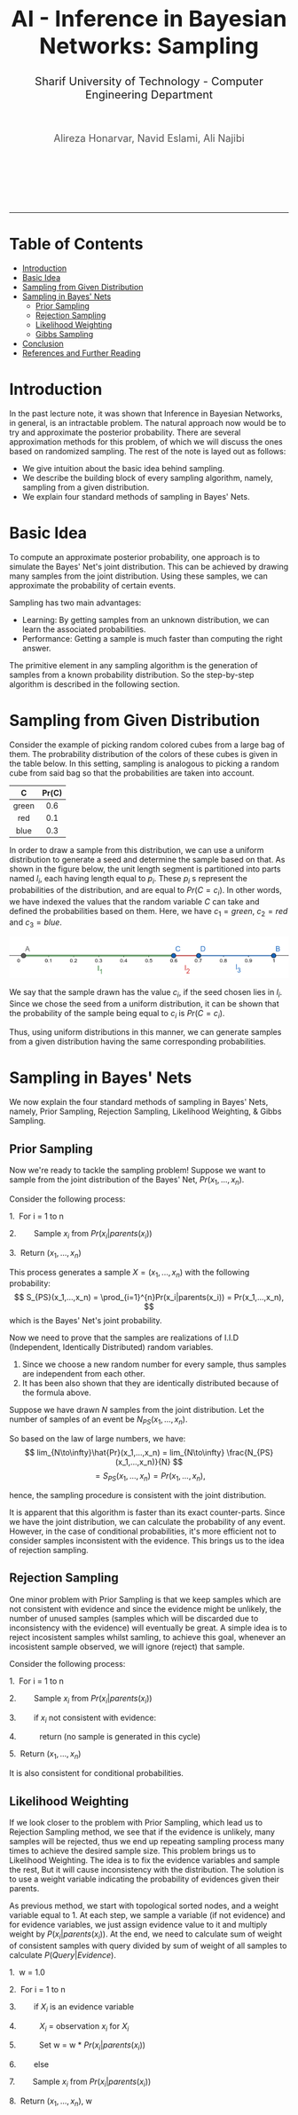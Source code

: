 <div align="center">
    <br>
    <br>
    <br>
    <br>
    <br>
    <br>
    <br>
    <br>
    <h1 style="font-size: 40px; margin: 10px 0;">AI - Inference in Bayesian Networks: Sampling</h1>
    <h1 style="font-size: 20px; font-weight: 400;">Sharif University of Technology - Computer Engineering Department</h1>
    <br>
    <h4 style="font-size: 18px; font-weight: 400; color:#555">Alireza Honarvar, Navid Eslami, Ali Najibi</h4>
    <br>
    <br>
    <br>
    <br>
    <br>
</div>
<hr>

Table of Contents
==============

- [Introduction](#introduction)
- [Basic Idea](#basic-idea)
- [Sampling from Given Distribution](#sampling-from-given-distribution)
- [Sampling in Bayes' Nets](#sampling-in-bayes-nets)
  - [Prior Sampling](#prior-sampling)
  - [Rejection Sampling](#rejection-sampling)
  - [Likelihood Weighting](#likelihood-weighting)
  - [Gibbs Sampling](#gibbs-sampling)
- [Conclusion](#conclusion)
- [References and Further Reading](#references-and-further-reading)

# Introduction

In the past lecture note, it was shown that Inference
in Bayesian Networks, in general, is an intractable
problem. The natural approach now would be to try
and approximate the posterior probability. There are
several approximation methods for this problem, of
which we will discuss the ones based on randomized
sampling. The rest of the note is layed out as follows:
- We give intuition about the basic idea behind sampling.
- We describe the building block of every sampling algorithm, namely, sampling from a given distribution.
- We explain four standard methods of sampling in Bayes' Nets.


# Basic Idea

To compute an approximate posterior probability, one approach is to simulate the Bayes' Net's joint distribution. This can be achieved by drawing many samples from the joint distribution. Using these samples, we can approximate the probability of certain events.

Sampling has two main advantages:

- Learning: By getting samples from an unknown distribution, we can learn the associated probabilities.
- Performance: Getting a sample is much faster than  computing the right answer.

The primitive element in any sampling algorithm is the generation of samples from a known probability distribution. So the step-by-step algorithm is described in the following section.

# Sampling from Given Distribution
Consider the example of picking random colored cubes from a large bag of them. The probrability distribution of the colors of these cubes is given in the table below. In this setting, sampling is analogous to picking a random cube from said bag so that the probabilities are taken into account.
<center>

|   C   	| Pr(C) 	|
|:-----:	|:----:	|
|  green  	|  0.6 	|
|   red 	|  0.1 	|
|  blue 	|  0.3 	|

</center>

In order to draw a sample from this distribution, we can use a uniform distribution to generate a seed 
and determine the sample based on that. As shown in the figure below, the unit length segment is 
partitioned into parts named $l_i$, each having length equal to $p_i$. These $p_i$ s represent the 
probabilities of the distribution, and are equal to $Pr(C=c_i)$. In other words, we have indexed the 
values that the random variable $C$ can take and defined the probabilities based on them. Here, we have 
$c_1 = green$, $c_2 = red$ and $c_3 = blue$.

![Partition of the Unit Length Segment](Images/Unit_Length_Segment_Partition.png "Partition of the Unit Length Segment")

We say that the sample drawn has the value $c_i$, if the seed chosen lies in $l_i$. Since we chose the seed from a uniform distribution, it can be shown that the probability of the sample being equal to $c_i$ is $Pr(C=c_i)$.

Thus, using uniform distributions in this manner, we can generate samples from a given distribution having the same corresponding probabilities.

# Sampling in Bayes' Nets

We now explain the four standard methods of sampling in Bayes' Nets, namely, Prior Sampling, Rejection Sampling, Likelihood Weighting, & Gibbs Sampling.

## Prior Sampling
Now we're ready to tackle the sampling problem! Suppose we want to sample from the joint distribution 
of the Bayes' Net, $Pr(x_1,...,x_n)$.

Consider the following process:

1.&nbsp; For i = 1 to n

2.&emsp;&emsp; Sample $x_i$ from $Pr(x_i | parents(x_i))$

3.&nbsp; Return $(x_1,...,x_n)$

This process generates a sample $X=(x_1,...,x_n)$ with the following probability:
$$
S_{PS}(x_1,...,x_n) = \prod_{i=1}^{n}Pr(x_i|parents(x_i)) = Pr(x_1,...,x_n),
$$
which is the Bayes' Net's joint probability.

Now we need to prove that the samples are realizations of I.I.D (Independent, Identically Distributed) random variables. 
1. Since we choose a new random number for every sample, thus samples are independent from each other. 
2. It has been also shown that they are identically distributed because of the formula above.

Suppose we have drawn $N$ samples from the joint distribution. Let the number of samples of an event be 
$N_{PS}(x_1,...,x_n)$.

So based on the law of large numbers, we have:
$$
lim_{N\to\infty}\hat{Pr}(x_1,...,x_n) = lim_{N\to\infty} \frac{N_{PS}(x_1,...,x_n)}{N}
$$
$$
= S_{PS}(x_1,...,x_n) = Pr(x_1,...,x_n),
$$

hence, the sampling procedure is consistent with the joint distribution.

It is apparent that this algorithm is faster than its exact counter-parts. Since we have the joint distribution, we can calculate the probability of any event. However, in the case of conditional probabilities, it's more efficient not to consider samples inconsistent with the evidence. This brings us to the idea of rejection sampling.

## Rejection Sampling

One minor problem with Prior Sampling is that we keep samples which are not consistent with evidence and since the evidence might be unlikely, the number of unused samples (samples which will be discarded due to inconsistency with the evidence) will eventually be great.
A simple idea is to reject incosistent samples whilst samling, to achieve this goal, whenever an incosistent sample observed, we will ignore (reject) that sample.

Consider the following process:

1.&nbsp; For i = 1 to n

2.&emsp;&emsp; Sample $x_i$ from $Pr(x_i | parents(x_i))$

3.&emsp;&emsp; if $x_i$ not consistent with evidence:

4.&emsp;&emsp;&emsp;return (no sample is generated in this cycle)

5.&nbsp; Return $(x_1,...,x_n)$

It is also consistent for conditional probabilities.

## Likelihood Weighting

If we look closer to the problem with Prior Sampling, which lead us to Rejection Sampling method, we see that if the evidence is unlikely, many samples will be rejected, thus we end up repeating sampling process many times to achieve the desired sample size. This problem brings us to Likelihood Weighting. The idea is to fix the evidence variables and sample the rest, But it will cause inconsistency with the distribution. The solution is to use a weight variable indicating the probability of evidences given their parents.

As previous method, we start with topological sorted nodes, and a weight variable equal to 1. At each step, we sample a variable (if not evidence) and for evidence variables, we just assign evidence value to it and multiply weight by $P(x_i|parents(x_i))$. At the end, we need to calculate sum of weight of consistent samples with query divided by sum of weight of all samples to calculate $P(Query|Evidence)$.

1.&nbsp; w = 1.0

2.&nbsp; For i = 1 to n

3.&emsp;&emsp; if $X_i$ is an evidence variable

4.&emsp;&emsp;&emsp;$X_i$ = observation $x_i$ for $X_i$

5.&emsp;&emsp;&emsp;Set w = w * $Pr(x_i|parents(x_i))$

6.&emsp;&emsp; else

7.&emsp;&emsp; Sample $x_i$ from $Pr(x_i | parents(x_i))$

8.&nbsp; Return $(x_1,...,x_n)$, w

To prove consistency:

For each Sample with Query $Q_1, ..., Q_n$ and evidence $E_1, ..., E_n$ we have:

This process generates a sample $X=(q_1,...,q_n,e_1,...,e_n)$ with the following probability:
$$
S_{WS}(q_1,...,q_n,e_1,...,e_n) = \prod_{i=1}^{n}Pr(q_i|parents(Q_i))
$$

And the weight for each sample is:

$$
w(q_1,...,q_n,e_1,...,e_n) = \prod_{i=1}^{n}Pr(e_i|parents(E_i))
$$

Together, weighted sampling distribution is consistent:

$$
S_{WS}(q_1,...,q_n,e_1,...,e_n) * w(q_1,...,q_n,e_1,...,e_n) 
$$
$$
=\prod_{i=1}^{n}Pr(q_i|parents(Q_i)) \prod_{i=1}^{n}Pr(q_i|parents(Q_i)) = Pr(q_1,...,q_n,e_1,...,e_n)
$$

## Gibbs Sampling
The main problem with Likelihood Weighting was the sample inefficiency that could occur. To rectify this issue, one could use the approach of Gibbs Sampling, which is a special case of the *Metropolis-Hastings* algorithm.

Suppose we want to draw a sample $X = (x_1, ..., x_n)$ from the distribution $Pr(X_{Query} | X_{Evidence} = Observations)$, where $X_{Query}$ and $X_{Evidence}$ are the query and evidence variables, respectively. The algorithm operates as follows:

1. Start from an arbitrary sample $X^{(1)} = (x_1^{(1)}, ..., x_n^{(1)})$, satisfying the $X_{Evidence} = Observations$ equality.
2. Assume that the last sample generated in out sample chain was $X^{(t)}$. We want to calculate the next sample, namely, $X^{(t+1)}$. Sample one **non-evidence variable** $x_i^{(t+1)}$ at a time, conditioned on all the others being $x_j^{(t+1)} = x_j^{(t)}$. In other words, we sample $x_i^{(t+1)}$ from $Pr(x_i | x_1^{(t)}, ..., x_{i-1}^{(t)}, x_{i+1}^{(t)}, ..., x_n^{(t)})$.

The main idea of Gibbs sampling is the second step of the algorithm. It turns out that the specified probability can be calculated easily, since we have

$$
Pr(x_i | x_1^{(t)}, ..., x_{i-1}^{(t)}, x_{i+1}^{(t)}, ..., x_n^{(t)})
$$

$$
 = \frac{Pr(x_i|parents(x_i^{(t)})) \times \prod_{j \neq i}^n Pr(x_j^{(t)} | parents'(x_j^{(t)}))}{\sum_x Pr(x_1^{(t)}, ..., x_{i-1}^{(t)}, x, x_{i+1}^{(t)}, ..., x_n^{(t)})}  
$$

$$
 = \frac{Pr(x_i|parents(x_i^{(t)})) \times \prod_{j \neq i}^n Pr(x_j^{(t)} | parents'(x_j^{(t)}))}{\sum_x [Pr(x_i=x|parents(x_i^{(t)})) \times \prod_{j \neq i}^n Pr(x_j^{(t)} | parents'(x_j^{(t)}))]} 
$$

$$
 = \frac{Pr(x_i|parents(x_i^{(t)})) \times \prod_{x_j \in children(x_i)}^n Pr(x_j^{(t)} | parents'(x_j^{(t)}))}{\sum_x [Pr(x_i=x|parents(x_i^{(t)})) \times \prod_{x_j \in children(x_i)}^n Pr(x_j^{(t)} | parents'(x_j^{(t)}))]}. 
$$

Here, $parents'$ represents the values of the parents of the variables in $X^{(t)}$, replacing $x_i^{(t)}$ with the current relevant value of $x_i$. For example, this relevant value in the numerator is $x_i$ itself, while the value in denominator is the $x$ in the summation. As it is shown in the equation, the clauses corresponding to CPTs not including $x_i$ all cancel out.

This cancellation will only leave the CPTs mentioning $x_i$, namely, the CPT of $x_i$ itself and the CPTs of its children. These CPTs are often referred to as the **Markov blanket** of $x_i$.

Since the denominator is only a normalization factor, we can simply calculate the numerator by using a join operation on the Markov blanket of $x_i$! Note that the CPTs of the children of $x_i$ are all fully conditioned except for $x_i$, which we are calculating the distribution for. This means that the size of the pruned CPTs are small. (equal to $|D_i|$) As was shown in the equations, to calculate the probabilities, we only need to multiply the corresponding entries. This means that the join process of the CPTs won't introduce a large CPT and can be done efficiently. For an example of this process, refer to [the 67th slide here](http://ce.sharif.edu/courses/99-00/1/ce417-2/resources/root/Slides/PDF/Session%2013_14.pdf).

It can be shown that as $t$ approaches infinity, $X^{(t)}$ approximates the distribution of $Pr(X_{Query} | X_{Evidence} = Observations)$. The proof is based on the fact that Gibbs sampling is actually simulating a Markov chain, therefore coverging to the steady state of the chain. However, it must be proven that the steady state probability distribution of this Markov chain is actually the same as the probability distribution $Pr(X_{Query} | X_{Evidence} = Observations)$. For a detailed proof, please refer to [this lecture note](https://ocw.mit.edu/courses/economics/14-384-time-series-analysis-fall-2013/lecture-notes/MIT14_384F13_lec26.pdf).

This updating procedure takes into account both upstream and downstream evidences in the Bayes' net, since each update conditions on every variable. This property fixes the problem of Likelihood Weighting, i.e., only conditioning on upstream variables. Thus, Gibbs sampling has better sampling efficiency (sum of the weights of the samples is larger, therefore generating more effective samples), creating more useful data to be used in approximation.

In practice, the samples $X^{(t)}$ with small $t$ may not accurately represent the desired distribution. Furthermore, they may not be independent of the other samples $X'$ generated with the Gibbs method, because of the arbitrary choice of $X^{(1)}$. This begining of the chain is referred to as the **burn-in period**, and the samples generated here are generally not used as the desired $X$. So, $X$ is usually selected from the $X^{(t)}$ outside this period. However, this creates a time overhead, since the burn-in period could be somewhat large.

In a more general sense, Gibbs Sampling and Metropolis-Hastings are classified as *Markov Chain Monte Carlo* algorithms. Monte Carlo algorithms are basically the same as sampling. For more information, please refer to this [lecture note](https://www.stat.umn.edu/geyer/f05/8931/n1998.pdf).

# Conclusion
In this lecture note, we studied (randomized) approximation algorithms for inference in Bayes' nets. The main idea behind these methods was sampling, which enables fast approximation of event distributions. After describing the building block of sampling algorithms, four prominent methods of this type were studied, namely, Prior sampling, Rejection sampling, Likelihood Weighting and Gibbs sampling. The pros and cons of these methods were discussed, giving a somewhat complete picture as to what method performs the best in certain situations.

# References and Further Reading
- Artificial Intelligence, Sharif University of Technology, CE417-1, By Dr. Rohban. (Specifically, this [lecture note](https://www.stat.umn.edu/geyer/f05/8931/n1998.pdf))
- Artificial Intelligence: A Mordern Approach (3rd Ed.), By Stuart Russel & Peter Norvig.
- Time Series Analysis, Massachusetts Institute of Technology, By Prof. Mikusheva. (Specifically, this [lecture note on Gibbs Sampling](https://ocw.mit.edu/courses/economics/14-384-time-series-analysis-fall-2013/lecture-notes/MIT14_384F13_lec26.pdf))
- Statistics, University of Minnesota, 8931m By Prof. Geyer. (Specifically, this [lecture note on MCMCs](https://www.stat.umn.edu/geyer/f05/8931/n1998.pdf))
